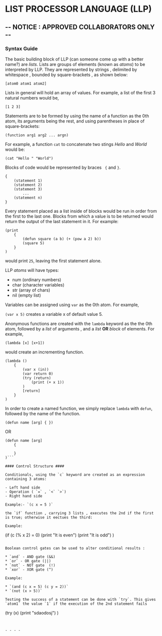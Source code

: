 # LIST PROCESSOR LANGUAGE (LLP) #
## -- NOTICE : APPROVED COLLABORATORS ONLY -- ##



### Syntax Guide ###

The basic building block of LLP (can someone come up with a better name?) are _lists_.
Lists are groups of elements (known as _atoms_)  to be interpreted by LLP. They are represented by strings , delimited by whitespace , bounded by square-brackets , as shown below:

 `[atom0 atom1 atom2]`

Lists in general will hold an array of values.
For example, a list of the first 3 natural numbers would be,

`[1 2 3]`

Statements are to be formed by using the name of a function as the 0th atom, its arguments being the rest, and using parentheses in place of square-brackets:

`(function arg1 arg2 ... argn)`

For example, a function `cat` to concatenate two stings _Hello_ and _World_ would be:

`(cat "Hello " "World")`

Blocks of code would be represented by braces ` {` and `}`.

```
{
    (statement 1)
    (statement 2)
    (statement 3)
        ...
    (statement n)
}
```

 Every statement placed as a list inside of blocks would be run in order from the first to the last one. Blocks from which a value is to be returned would return the output of the last statement in it. For example:

```
(print
    {
        (defun square (a b) (+ (pow a 2) b))
        (square 5)
    }
)
```
would print `25`, leaving the first statement alone.

LLP _atoms_ will have types:

- num (ordinary numbers)
- char (character variables)
- str (array of chars)
- nil (empty list)

Variables can be assigned using `var` as the 0th atom. For example,

`(var x 5)` creates a variable x of default value 5.

Anonymous functions are created with the `lambda` keyword as the the 0th atom, followed by a _list_ of arguments , and a _list_ **OR** _block_ of elements. For example,

`(lambda [x] [x+1])`

would create an incrementing function.

```
(lambda ()
    {
        (var x (in))
        (var return 0)
        (try (return)
            (print (+ x 1))
        )
        [return]
    }
)
```

In order to create a named function, we simply replace `lambda` with `defun`, followed by the name of the function.

`(defun name [arg] { })`

OR
```
(defun name [arg]
    {

    }
)```

#### Control Structure ####

Conditionals, using the `c` keyword are created as an expression containing 3 atoms:

- Left hand side
- Operation ( `=` , `<` `>`)
- Right hand side

Example:- `(c x = 5 )`

the `if` function , carrying 3 lists , executes the 2nd if the first is true; otherwise it eectues the third:

Example:
```
(if (c (% x 2) = 0)
    (print "It is even")
    (print "It is odd")
)
```

Boolean control gates can be used to alter conditional results :

* `and` - AND gate (&&)
* `or` - OR gate (||)
* `not` - NOT gate  (!)
* `xor` - XOR gate (^)

Example:

* `(and (c x = 5) (c y = 2))`
* `(not (x > 5))`

Testing the success of a statement can be done with `try`. This gives `atom1` the value `1` if the execution of the 2nd statement fails
```
(try (x)
    (print "sdaodosj")
)
```


- - - -

